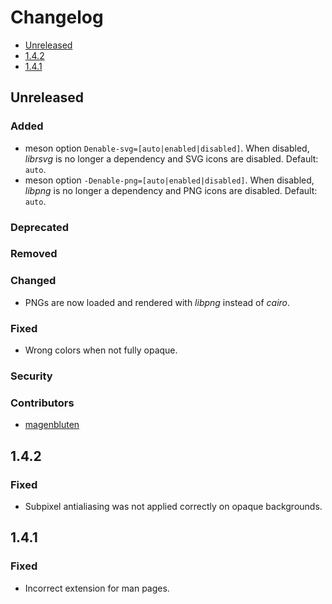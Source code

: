 # Changelog

* [Unreleased](#unreleased)
* [1.4.2](#1-4-2)
* [1.4.1](#1-4-1)


## Unreleased
### Added

* meson option `Denable-svg=[auto|enabled|disabled]`. When disabled,
  _librsvg_ is no longer a dependency and SVG icons are
  disabled. Default: `auto`.
* meson option `-Denable-png=[auto|enabled|disabled]`. When disabled,
  _libpng_ is no longer a dependency and PNG icons are
  disabled. Default: `auto`.


### Deprecated
### Removed
### Changed

* PNGs are now loaded and rendered with _libpng_ instead of _cairo_.


### Fixed

* Wrong colors when not fully opaque.


### Security
### Contributors

* [magenbluten](https://codeberg.org/magenbluten)


## 1.4.2

### Fixed

* Subpixel antialiasing was not applied correctly on opaque
  backgrounds.


## 1.4.1

### Fixed

* Incorrect extension for man pages.
